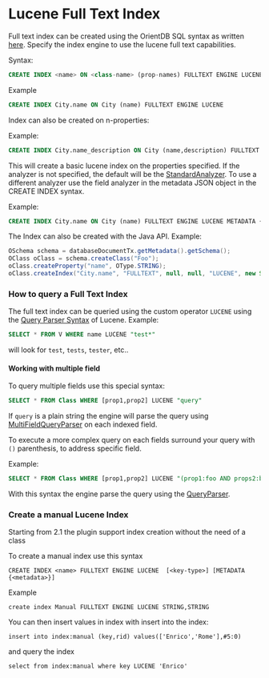 # Lucene Full Text Index

Full text index can be created using the OrientDB SQL syntax as written [here](https://github.com/orientechnologies/orientdb/wiki/Indexes). Specify the index engine to use the lucene full text capabilities.

Syntax:

```sql
CREATE INDEX <name> ON <class-name> (prop-names) FULLTEXT ENGINE LUCENE
```

Example

```sql
CREATE INDEX City.name ON City (name) FULLTEXT ENGINE LUCENE
```

Index can also be created on n-properties:

Example:
```sql
CREATE INDEX City.name_description ON City (name,description) FULLTEXT ENGINE LUCENE
```

This will create a basic lucene index on  the properties specified. If the analyzer is not specified, the default will be the [StandardAnalyzer](http://lucene.apache.org/core/4_7_0/analyzers-common/org/apache/lucene/analysis/standard/StandardAnalyzer.html). To use a different analyzer use the field analyzer in the metadata JSON object in the CREATE INDEX syntax.

Example:

```sql
CREATE INDEX City.name ON City (name) FULLTEXT ENGINE LUCENE METADATA {"analyzer":"org.apache.lucene.analysis.en.EnglishAnalyzer"}
```

The Index can also be created with the Java API. Example:

```java
OSchema schema = databaseDocumentTx.getMetadata().getSchema();
OClass oClass = schema.createClass("Foo");
oClass.createProperty("name", OType.STRING);
oClass.createIndex("City.name", "FULLTEXT", null, null, "LUCENE", new String[] { "name"});
```

### How to query a Full Text Index

The full text index can be queried using the custom operator `LUCENE` using the [Query Parser Syntax](http://lucene.apache.org/core/2_9_4/queryparsersyntax.html) of Lucene. Example:

```sql
SELECT * FROM V WHERE name LUCENE "test*"
```

will look for `test`, `tests`, `tester`, etc..

#### Working with multiple field

To query multiple fields use this special syntax:

```sql
SELECT * FROM Class WHERE [prop1,prop2] LUCENE "query"
```

If `query` is a plain string the engine will parse the query using [MultiFieldQueryParser](http://lucene.apache.org/core/4_7_0/queryparser/org/apache/lucene/queryparser/classic/MultiFieldQueryParser.html) on each indexed field.

To execute a more complex query on each fields surround your query with `()` parenthesis, to address specific field.

Example:
```sql
SELECT * FROM Class WHERE [prop1,prop2] LUCENE "(prop1:foo AND props2:bar)"
```

With this syntax the engine parse the query using the [QueryParser](http://lucene.apache.org/core/4_7_0/queryparser/org/apache/lucene/queryparser/classic/QueryParser.html).

### Create a manual Lucene Index

Starting from 2.1 the plugin support index creation without the need of a class

To create a manual index use this syntax

```
CREATE INDEX <name> FULLTEXT ENGINE LUCENE  [<key-type>] [METADATA {<metadata>}]
```

Example 

```
create index Manual FULLTEXT ENGINE LUCENE STRING,STRING
```

You can then insert values in index with insert into the index:

```
insert into index:manual (key,rid) values(['Enrico','Rome'],#5:0)
```

and query the index

```
select from index:manual where key LUCENE 'Enrico'
```
